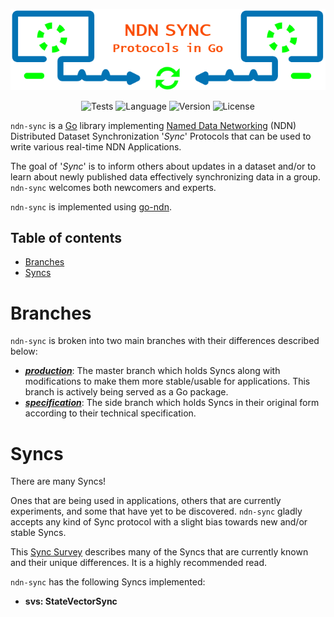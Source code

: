<div align="center">

![Visual](/docs/README_VISUAL.png)

![Tests](https://img.shields.io/github/workflow/status/justincpresley/ndn-sync/Tests?label=Tests)
![Language](https://img.shields.io/github/go-mod/go-version/justincpresley/ndn-sync)
![Version](https://img.shields.io/github/v/tag/justincpresley/ndn-sync?label=Latest%20version)
![License](https://img.shields.io/github/license/justincpresley/ndn-sync?label=License)

</div>

`ndn-sync` is a [Go](https://go.dev/) library implementing [Named Data Networking](https://named-data.net/) (NDN) Distributed Dataset Synchronization '*Sync*' Protocols that can be used to write various real-time NDN Applications.

The goal of '*Sync*' is to inform others about updates in a dataset and/or to learn
about newly published data effectively synchronizing data in a group.
`ndn-sync` welcomes both newcomers and experts.

`ndn-sync` is implemented using [go-ndn](https://github.com/zjkmxy/go-ndn).


## Table of contents

<!--ts-->
   * [Branches](#branches)
   * [Syncs](#syncs)
<!--te-->


# Branches

`ndn-sync` is broken into two main branches with their differences described below:

* [***production***](https://github.com/justincpresley/ndn-sync/tree/production): The master branch which holds Syncs along with modifications to make them more stable/usable for applications. This branch is actively being served as a Go package.
* [***specification***](https://github.com/justincpresley/ndn-sync/tree/specification): The side branch which holds Syncs in their original form according to their technical specification.


# Syncs

There are many Syncs!

Ones that are being used in applications, others that are currently experiments,
and some that have yet to be discovered. `ndn-sync` gladly accepts any
kind of Sync protocol with a slight bias towards new and/or stable Syncs.

This [Sync Survey](https://named-data.net/wp-content/uploads/2021/05/ndn-0053-2-sync-survey.pdf)
describes many of the Syncs that are currently known and their unique differences. It is a highly
recommended read.

`ndn-sync` has the following Syncs implemented:

* **svs: StateVectorSync**
